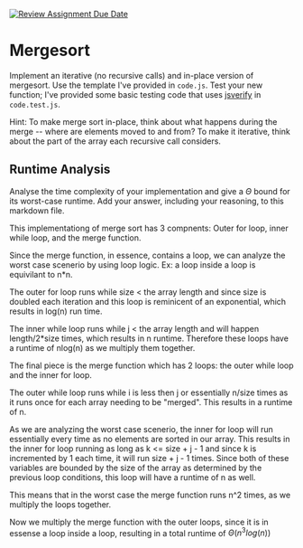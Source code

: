 [![Review Assignment Due Date](https://classroom.github.com/assets/deadline-readme-button-24ddc0f5d75046c5622901739e7c5dd533143b0c8e959d652212380cedb1ea36.svg)](https://classroom.github.com/a/1uurLsu5)
# Mergesort

Implement an iterative (no recursive calls) and in-place version of mergesort.
Use the template I've provided in `code.js`. Test your new function; I've
provided some basic testing code that uses
[jsverify](https://jsverify.github.io/) in `code.test.js`.

Hint: To make merge sort in-place, think about what happens during the merge --
where are elements moved to and from? To make it iterative, think about the
part of the array each recursive call considers.

## Runtime Analysis

Analyse the time complexity of your implementation and give a $\Theta$ bound for
its worst-case runtime. Add your answer, including your reasoning, to this
markdown file.

This implementationg of merge sort has 3 compnents:
Outer for loop, inner while loop, and the merge function.

Since the merge function, in essence, contains a loop, we can analyze the worst case scenerio
by using loop logic. Ex: a loop inside a loop is equivilant to n*n.

The outer for loop runs while size < the array length and since size is doubled each iteration and this loop 
is reminicent of an exponential, which results in log(n) run time.

The inner while loop runs while j < the array length and will happen length/2*size times,
which results in n runtime. Therefore these loops have a runtime of nlog(n) as we multiply them together.

The final piece is the merge function which has 2 loops: the outer while loop and the inner for loop.

The outer while loop runs while i is less then j or essentially n/size times as it runs once for each array 
needing to be "merged". This results in a runtime of n.

As we are analyzing the worst case scenerio, the inner for loop will run essentially every time as no elements 
are sorted in our array. This results in the inner for loop running as long as k <= size + j - 1 and since k 
is incremented by 1 each time, it will run size + j - 1 times. Since both of these variables are bounded by
the size of the array as determined by the previous loop conditions, this loop will have a runtime of n as well.

This means that in the worst case the merge function runs n^2 times, as we multiply the loops together.

Now we multiply the merge function with the outer loops, since it is in essense a loop inside a loop, resulting in a 
total runtime of $\Theta (n^3log(n))$



